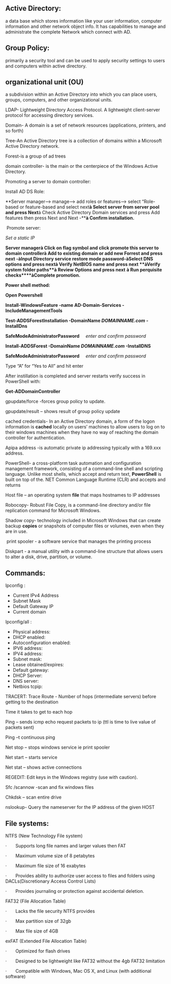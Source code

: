 ## Active Directory:
a data base which stores information like your user information, computer information and other network object info. It has capabilities to manage and administrate the complete Network which connect with AD.

## Group Policy:
primarily a security tool and can be used to apply security settings to users and computers within active directory.

## organizational unit (OU) 
 a subdivision within an Active Directory into which you can place users, groups, computers, and other organizational units.

LDAP- Lightweight Directory Access Protocol. A lightweight client-server protocol for accessing directory services.

Domain- A domain is a set of network resources (applications, printers, and so forth)

Tree-An Active Directory tree is a collection of domains within a Microsoft Active Directory network.

Forest-is a group of ad trees

domain controller- is the main or the centerpiece of the Windows Active Directory.

Promoting a server to domain controller:

Install AD DS Role:

**Server manager--> manage--> add roles or features--> select “Role-based or feature-based and select next****à Select server from server pool and press Next****à Check Active Directory Domain services and press Add features then press Next and Next -****à Confirm installation.**

 Promote server:

_Set a static IP_

**Server manager****à Click on flag symbol and click promote this server to domain controller****à Add to existing domain or add new Forrest and press next -****àInput Directory service restore mode password-****àSelect DNS options and press next****à Verify NetBIOS name and press next** **àVerify system folder paths****à Review Options and press next** **à Run perquisite checks****àComplete promotion.**

**Power shell method:**

**Open Powershell**

**Install-WindowsFeature -name AD-Domain-Services -IncludeManagementTools**

**Test-ADDSForestInstallation -DomainName _DOMAINNAME.com_ -InstallDns**

**SafeModeAdministratorPassword**     _enter and confirm password_

**Install-ADDSForest -DomainName _DOMAINNAME.com_ -InstallDNS**

**SafeModeAdministratorPassword**     _enter and confirm password_

Type “A” for “Yes to All” and hit enter

After instillation is completed and server restarts verify success in PowerShell with:

**Get-ADDomainController**

gpupdate/force -forces group policy to update.

gpupdate/result – shows result of group policy update

cached credentials- In an Active Directory domain, a form of the logon information is **cached** locally on users’ machines to allow users to log on to their windows machines when they have no way of reaching the domain controller for authentication.

Apipa address -is automatic private ip addressing typically with a 169.xxx address.

PowerShell- a cross-platform task automation and configuration management framework, consisting of a command-line shell and scripting language. Unlike most shells, which accept and return text, **PowerShell** is built on top of the. NET Common Language Runtime (CLR) and accepts and returns

Host file – an operating system **file** that maps hostnames to IP addresses

Robocopy- Robust File Copy, is a command-line directory and/or file replication command for Microsoft Windows.

Shadow copy- technology included in Microsoft Windows that can create backup **copies** or snapshots of computer files or volumes, even when they are in use.

 print spooler - a software service that manages the printing process

Diskpart - a manual utility with a command-line structure that allows users to alter a disk, drive, partition, or volume.

## Commands:

Ipconfig :

-   Current IPv4 Address
-   Subnet Mask
-   Default Gateway IP
-   Current domain

Ipconfig/all :

-   Physical address:
-   DHCP enabled:
-   Autoconfiguration enabled:
-   IPV6 address:
-   IPV4 address:
-   Subnet mask:
-   Lease obtained/expires:
-   Default gateway:
-   DHCP Server:
-   DNS server:
-   Netbios tcpip:

TRACERT: Trace Route - Number of hops (intermediate servers) before getting to the destination

Time it takes to get to each hop

Ping – sends icmp echo request packets to ip (ttl is time to live value of packets sent)

Ping –t continuous ping

Net stop – stops windows service ie print spooler

Net start – starts service

Net stat – shows active connections

REGEDIT: Edit keys in the Windows registry (use with caution).

Sfc /scannow -scan and fix windows files

Chkdsk – scan entire drive

nslookup- Query the nameserver for the IP address of the given HOST

## File systems:

NTFS (New Technology File system)

·       Supports long file names and larger values then FAT

·       Maximum volume size of 8 petabytes

·       Maximum file size of 16 exabytes

·       Provides ability to authorize user access to files and folders using DACLs(Discretionary Access Control Lists)

·       Provides journaling or protection against accidental deletion.

FAT32 (File Allocation Table)

·       Lacks the file security NTFS provides

·       Max partition size of 32gb

·       Max file size of 4GB

exFAT (Extended File Allocation Table)

·       Optimized for flash drives

·       Designed to be lightweight like FAT32 without the 4gb FAT32 limitation

·       Compatible with Windows, Mac OS X, and Linux (with additional software)